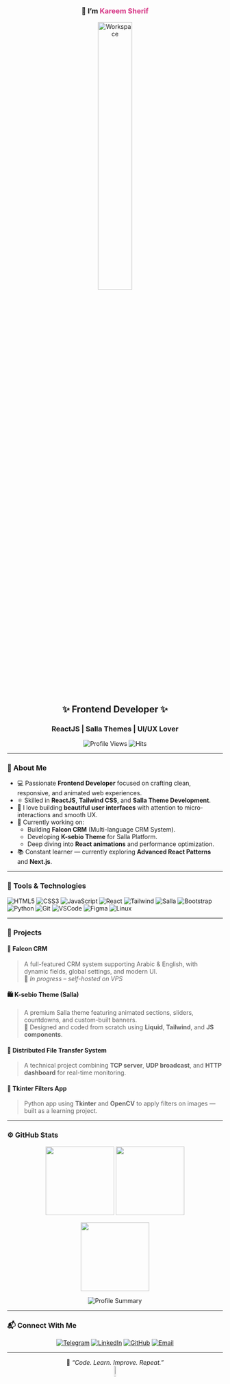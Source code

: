 <div align="center">

<h3 align="center">👋 I’m <span style="color:#d63384;">Kareem Sherif</span></h3>

<img src="https://github.com/SP-XD/SP-XD/blob/main/images/dev-working_rounded.gif?raw=true" alt="Workspace" width="40%" />  

</div>

<h2 align="center">✨ Frontend Developer ✨</h2>
<h3 align="center">ReactJS | Salla Themes | UI/UX Lover</h3>

<div align="center">

![Profile Views](https://komarev.com/ghpvc/?username=kareemsherif&style=flat&color=d63384&label=PROFILE+VIEWS)
![Hits](https://hits.seeyoufarm.com/api/count/incr/badge.svg?url=https%3A%2F%2Fgithub.com%2Fkareemsherif&count_bg=%23d63384&title_bg=%23555555&icon=react.svg&icon_color=%23E7E7E7&title=HITS&edge_flat=false)

</div>

---

### 🧠 About Me

- 💻 Passionate **Frontend Developer** focused on crafting clean, responsive, and animated web experiences.  
- ⚛️ Skilled in **ReactJS**, **Tailwind CSS**, and **Salla Theme Development**.  
- 🎨 I love building **beautiful user interfaces** with attention to micro-interactions and smooth UX.  
- 🚀 Currently working on:  
  - Building **Falcon CRM** (Multi-language CRM System).  
  - Developing **K-sebio Theme** for Salla Platform.  
  - Deep diving into **React animations** and performance optimization.  
- 📚 Constant learner — currently exploring **Advanced React Patterns** and **Next.js**.

---

### 🧰 Tools & Technologies

![HTML5](https://img.shields.io/badge/HTML5-E34F26?style=flat&logo=html5&logoColor=white)
![CSS3](https://img.shields.io/badge/CSS3-1572B6?style=flat&logo=css3&logoColor=white)
![JavaScript](https://img.shields.io/badge/JavaScript-F7DF1E?style=flat&logo=javascript&logoColor=black)
![React](https://img.shields.io/badge/React-20232A?style=flat&logo=react&logoColor=61DAFB)
![Tailwind](https://img.shields.io/badge/Tailwind_CSS-38B2AC?style=flat&logo=tailwind-css&logoColor=white)
![Salla](https://img.shields.io/badge/Salla_Themes-d63384?style=flat&logo=sass&logoColor=white)
![Bootstrap](https://img.shields.io/badge/Bootstrap-7952B3?style=flat&logo=bootstrap&logoColor=white)
![Python](https://img.shields.io/badge/Python-3776AB?style=flat&logo=python&logoColor=white)
![Git](https://img.shields.io/badge/Git-E44C30?style=flat&logo=git&logoColor=white)
![VSCode](https://img.shields.io/badge/VS_Code-0078D4?style=flat&logo=visual-studio-code&logoColor=white)
![Figma](https://img.shields.io/badge/Figma-F24E1E?style=flat&logo=figma&logoColor=white)
![Linux](https://img.shields.io/badge/Linux-FCC624?style=flat&logo=linux&logoColor=black)

---

### 🚧 Projects

#### 🦅 Falcon CRM
> A full-featured CRM system supporting Arabic & English, with dynamic fields, global settings, and modern UI.  
🔗 *In progress – self-hosted on VPS*

#### 🛍️ K-sebio Theme (Salla)
> A premium Salla theme featuring animated sections, sliders, countdowns, and custom-built banners.  
🎨 Designed and coded from scratch using **Liquid**, **Tailwind**, and **JS components**.

#### 🧩 Distributed File Transfer System
> A technical project combining **TCP server**, **UDP broadcast**, and **HTTP dashboard** for real-time monitoring.

#### 🧠 Tkinter Filters App
> Python app using **Tkinter** and **OpenCV** to apply filters on images — built as a learning project.

---

### ⚙️ GitHub Stats


<p align="center">
  <img src="https://github-readme-stats.vercel.app/api?username=kareemsherif&show_icons=true&include_all_commits=true&count_private=true&theme=radical&hide_border=true&line_height=24" height="160" />
  <img src="https://github-readme-stats.vercel.app/api/top-langs/?username=kareemsherif&layout=donut-vertical&theme=radical&hide_border=true" height="160" />
</p>

<p align="center">
  <img src="https://github-readme-streak-stats.herokuapp.com/?user=kareemsherif&theme=radical&hide_border=true" height="160" />
</p>

<p align="center">
  <img src="https://github-profile-summary-cards.vercel.app/api/cards/profile-details?username=kareemsherif&theme=radical" alt="Profile Summary" />
</p>


---

### 📬 Connect With Me

<div align="center">

[![Telegram](https://img.shields.io/badge/Telegram-2CA5E0?style=flat&logo=telegram&logoColor=white)](https://t.me/kareem28444)
[![LinkedIn](https://img.shields.io/badge/LinkedIn-0077B5?style=flat&logo=linkedin&logoColor=white)](https://www.linkedin.com/in/kareem-sherif-dev)
[![GitHub](https://img.shields.io/badge/GitHub-181717?style=flat&logo=github&logoColor=white)](https://github.com/kareem28444)
[![Email](https://img.shields.io/badge/Email-Me-d63384?style=flat&logo=gmail&logoColor=white)](mailto:kareemsherif284@gmail.com)

</div>

---

<div align="center">

💬 *“Code. Learn. Improve. Repeat.”*  
<img src="https://raw.githubusercontent.com/Tarikul-Islam-Anik/Animated-Fluent-Emojis/master/Emojis/Objects/Laptop.png" width="8%" />

</div>
